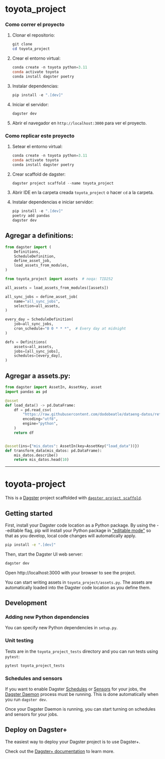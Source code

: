 # toyota_project

### Como correr el proyecto
1. Clonar el repositorio:
    ```powershell
    git clone
    cd toyota_project
    ```

2. Crear el entorno virtual:
    ```powershell
    conda create -n toyota python=3.11
    conda activate toyota
    conda install dagster poetry
    ```

3. Instalar dependencias:
    ```powershell
    pip install -e ".[dev]"
    ```

4. Iniciar el servidor:
    ```powershell
    dagster dev
    ```

5. Abrir el navegador en `http://localhost:3000` para ver el proyecto.

### Como replicar este proyecto

1. Setear el entorno virtual:
    ```powershell
    conda create -n toyota python=3.11
    conda activate toyota
    conda install dagster poetry
    ```

2. Crear scaffold de dagster:
    ```powershell
    dagster project scaffold --name toyota_project
    ```

3. Abrir IDE en la carpeta creada `toyota_project` o hacer `cd` a la carpeta.

4. Instalar dependencias e iniciar servidor:
    ```powershell
    pip install -e ".[dev]"
    poetry add pandas
    dagster dev
    ```

## Agregar a definitions:

```python
from dagster import (
    Definitions,
    ScheduleDefinition,
    define_asset_job,
    load_assets_from_modules,
)

from toyota_project import assets  # noqa: TID252

all_assets = load_assets_from_modules([assets])

all_sync_jobs = define_asset_job(
    name="all_sync_jobs",
    selection=all_assets,
)

every_day = ScheduleDefinition(
    job=all_sync_jobs,
    cron_schedule="0 0 * * *",  # Every day at midnight
)

defs = Definitions(
    assets=all_assets,
    jobs=[all_sync_jobs],
    schedules=[every_day],
)
```

## Agregar a assets.py:

```python
from dagster import AssetIn, AssetKey, asset
import pandas as pd

@asset
def load_data() -> pd.DataFrame:
    df = pd.read_csv(
        "https://raw.githubusercontent.com/dodobeatle/dataeng-datos/refs/heads/main/ToyotaCorolla.csv",
        encoding="utf8",
        engine="python",
    )
    return df


@asset(ins={"mis_datos": AssetIn(key=AssetKey("load_data"))})
def transform_data(mis_datos: pd.DataFrame):
    mis_datos.describe()
    return mis_datos.head(10)
```

---

# toyota-project

This is a [Dagster](https://dagster.io/) project scaffolded with [`dagster project scaffold`](https://docs.dagster.io/guides/build/projects/creating-a-new-project).

## Getting started

First, install your Dagster code location as a Python package. By using the --editable flag, pip will install your Python package in ["editable mode"](https://pip.pypa.io/en/latest/topics/local-project-installs/#editable-installs) so that as you develop, local code changes will automatically apply.

```bash
pip install -e ".[dev]"
```

Then, start the Dagster UI web server:

```bash
dagster dev
```

Open http://localhost:3000 with your browser to see the project.

You can start writing assets in `toyota_project/assets.py`. The assets are automatically loaded into the Dagster code location as you define them.

## Development

### Adding new Python dependencies

You can specify new Python dependencies in `setup.py`.

### Unit testing

Tests are in the `toyota_project_tests` directory and you can run tests using `pytest`:

```bash
pytest toyota_project_tests
```

### Schedules and sensors

If you want to enable Dagster [Schedules](https://docs.dagster.io/guides/automate/schedules/) or [Sensors](https://docs.dagster.io/guides/automate/sensors/) for your jobs, the [Dagster Daemon](https://docs.dagster.io/guides/deploy/execution/dagster-daemon) process must be running. This is done automatically when you run `dagster dev`.

Once your Dagster Daemon is running, you can start turning on schedules and sensors for your jobs.

## Deploy on Dagster+

The easiest way to deploy your Dagster project is to use Dagster+.

Check out the [Dagster+ documentation](https://docs.dagster.io/dagster-plus/) to learn more.
